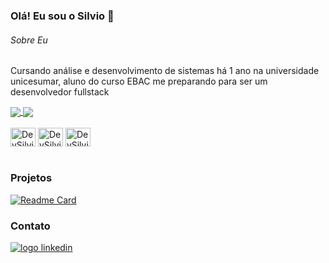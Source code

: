 ### Olá! Eu sou o Silvio 👋

###### Sobre Eu
Cursando análise e desenvolvimento de sistemas há 1 ano na universidade unicesumar, aluno do curso EBAC me preparando para ser um desenvolvedor fullstack


<a href="https://github.com/DevSilvio/github-readme-stats">
  <img align="center" src="https://github-readme-stats.vercel.app/api?username=DevSilvio&show_icons=true&theme=transparent" />
</a>
<a href="https://github.com/DevSilvio/convoychat">
  <img align="center" src="https://github-readme-stats.vercel.app/api/top-langs?username=DevSilvio&layout=compact&langs_count=8&card_width=320&theme=transparent" />
</a>

<div style="display: inline_block"><br>
  <img align="center" alt="DevSilvio-HTML" height="30" width="40" src="https://cdn.jsdelivr.net/gh/devicons/devicon@latest/icons/git/git-original.svg">
  <img align="center" alt="DevSilvio-HTML" height="30" width="40" src="https://cdn.jsdelivr.net/gh/devicons/devicon@latest/icons/html5/html5-original.svg">
  <img align="center" alt="DevSilvio-HTML" height="30" width="40" src="https://cdn.jsdelivr.net/gh/devicons/devicon@latest/icons/css3/css3-original.svg">
</div>

<br>

### Projetos

[![Readme Card](https://github-readme-stats.vercel.app/api/pin/?username=DevSilvio&repo=Site_Game-Shop&theme=transparent)](https://github.com/DevSilvio/Site_Game-Shop)

### Contato

<a href="https://www.linkedin.com/in/silvio-martins-48434b2a7/">
  <img alt="logo linkedin" src="https://img.shields.io/badge/LinkedIn-0077B5?style=for-the-badge&logo=linkedin&logoColor=white">
</a>
